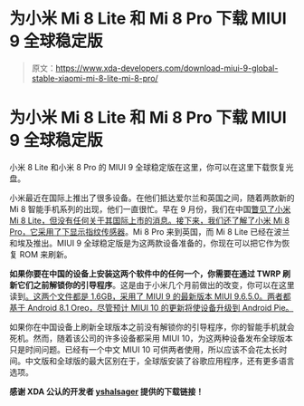 # 为小米 Mi 8 Lite 和 Mi 8 Pro 下载 MIUI 9 全球稳定版

> 原文：<https://www.xda-developers.com/download-miui-9-global-stable-xiaomi-mi-8-lite-mi-8-pro/>

# 为小米 Mi 8 Lite 和 Mi 8 Pro 下载 MIUI 9 全球稳定版

小米 8 Lite 和小米 8 Pro 的 MIUI 9 全球稳定版在这里，你可以在这里下载恢复光盘。

小米最近在国际上推出了很多设备。在他们抵达爱尔兰和英国之间，随着两款新的 Mi 8 智能手机系列的出现，他们一直很忙。早在 9 月份，我们在中国[瞥见了小米 Mi 8 Lite，但没有任何关于其国际上市的消息。接下来，我们还了解了小米 Mi 8 Pro，它采用了](https://www.xda-developers.com/xiaomi-mi-8-lite-china-qualcomm-snapdragon-660/)[下显示指纹传感器](https://www.xda-developers.com/xiaomi-mi-8-pro-pressure-sensitive-in-display-fingerprint-scanner/)。Mi 8 Pro 来到英国，而 Mi 8 Lite 已经在波兰和埃及推出。MIUI 9 全球稳定版是为这两款设备准备的，你现在可以把它作为恢复 ROM 来刷新。

**如果你要在中国的设备上安装这两个软件中的任何一个，你需要在通过 TWRP 刷新它们之前解锁你的引导程序**。这是由于小米几个月前做出的改变，你可以在这里读到[。这两个文件都是 1.6GB，采用了 MIUI 9 的最新版本 MIUI 9.6.5.0。两者都基于 Android 8.1 Oreo，尽管预计 MIUI 10 的更新将使设备升级到 Android Pie。](https://www.xda-developers.com/flash-miui-global-locked-bootloader-xiaomi-brick/)

如果你在中国设备上刷新全球版本之前没有解锁你的引导程序，你的智能手机就会死机。然而，随着该公司的许多设备都采用 MIUI 10，为这两种设备发布全球版本只是时间问题。已经有一个中文 MIUI 10 可供两者使用，所以应该不会花太长时间。中文版和全球版的最大区别在于，全球版安装了谷歌应用程序，还有更多语言选项。

**感谢 XDA 公认的开发者 [yshalsager](https://forum.xda-developers.com/member.php?u=6084385) 提供的下载链接！**
